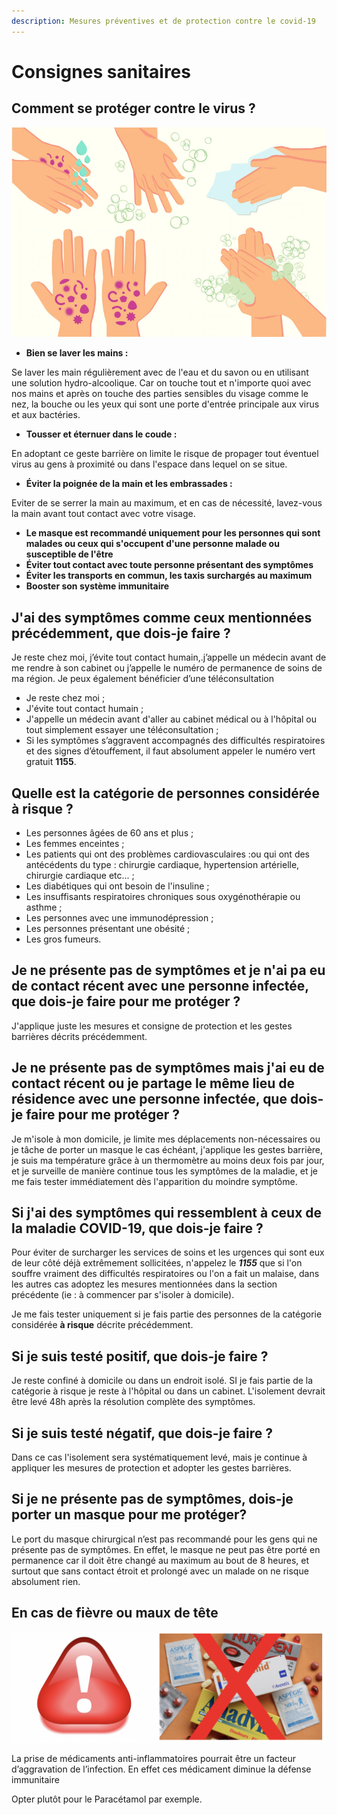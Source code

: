 ```yaml
---
description: Mesures préventives et de protection contre le covid-19
---
```


# Consignes sanitaires

## Comment se protéger contre le virus ?

![Source \[ Washington Post \]](../.gitbook/assets/wash.webp)

* **Bien se laver les mains :** 

Se laver les main régulièrement avec de l'eau et du savon ou en utilisant une solution hydro-alcoolique. Car on touche tout et n'importe quoi avec nos mains et après on touche des parties sensibles du visage comme le nez, la bouche ou les yeux qui sont une porte d'entrée principale aux virus et aux bactéries.

* **Tousser et éternuer dans le coude :**

En adoptant ce geste barrière on limite le risque de propager tout éventuel virus au gens à proximité ou dans l'espace dans lequel on se situe.

* **Éviter la poignée de la main et les embrassades :**

Eviter de se serrer la main au maximum, et en cas de nécessité, lavez-vous la main avant tout contact avec votre visage.

* **Le masque est recommandé uniquement pour les personnes qui sont malades ou ceux qui s'occupent d'une personne malade ou susceptible de l'être**
*  **Éviter tout contact avec toute personne présentant des symptômes**
* **Éviter les transports en commun, les taxis surchargés au maximum**
* **Booster son système immunitaire**

## J'ai des symptômes comme ceux mentionnées précédemment, que dois-je faire ?

Je reste chez moi, j’évite tout contact humain,.j’appelle un médecin avant de me rendre à son cabinet ou j’appelle le numéro de permanence de soins de ma région. Je peux également bénéficier d’une téléconsultation

* Je reste chez moi ;
* J'évite tout contact humain ;
* J'appelle un médecin avant d'aller au cabinet médical ou à l'hôpital ou tout simplement essayer une téléconsultation ; 
* Si les symptômes s’aggravent accompagnés des difficultés respiratoires et des signes d’étouffement, il faut absolument appeler le numéro vert gratuit **1155**.

## Quelle est la catégorie de personnes considérée à risque ?  

* Les personnes âgées de 60 ans et plus ;
* Les femmes enceintes ; 
* Les patients qui ont des problèmes cardiovasculaires :ou qui ont des antécédents du type : chirurgie cardiaque, hypertension artérielle, chirurgie cardiaque etc... ;
* Les diabétiques qui ont besoin de l'insuline ;
* Les insuffisants respiratoires chroniques sous oxygénothérapie ou asthme  ;
* Les personnes avec une immunodépression ; 
* Les personnes présentant une obésité ;
* Les gros fumeurs.

## Je ne présente pas de symptômes et je n'ai pa eu de contact récent avec une personne infectée, que dois-je faire pour me protéger ?

J'applique juste les mesures et consigne de protection et les gestes barrières décrits précédemment.

## Je ne présente pas de symptômes mais j'ai eu de contact récent ou je partage le même lieu de résidence avec une personne infectée, que dois-je faire pour me protéger ?

Je m'isole à mon domicile, je limite mes déplacements non-nécessaires ou je tâche de porter un masque le cas échéant, j'applique les gestes barrière, je suis ma température grâce à un thermomètre au moins deux fois par jour, et je surveille de manière continue tous les symptômes de la maladie, et je me fais tester immédiatement dès l'apparition du moindre symptôme.

## Si j'ai des symptômes qui ressemblent à ceux de la maladie COVID-19, que dois-je faire ?

Pour  éviter de surcharger les services de soins et les urgences qui sont eux de leur côté déjà extrêmement sollicitées, n'appelez le _**1155**_ que si l'on souffre vraiment des difficultés respiratoires ou l'on a fait un malaise, dans les autres cas adoptez les mesures mentionnées dans la section précédente \(ie : à commencer par s'isoler à domicile\). 

Je me fais tester uniquement si je fais partie des personnes de la catégorie considérée **à risque** décrite précédemment.

## Si je suis testé positif, que dois-je faire ?

Je reste confiné à domicile ou dans un endroit isolé. SI je fais partie de la catégorie à risque je reste à l'hôpital ou dans un cabinet. L'isolement devrait être levé 48h après la résolution complète des symptômes.

## Si je suis testé négatif, que dois-je faire ?

Dans ce cas l'isolement sera systématiquement levé, mais je continue à appliquer les mesures de protection et adopter les gestes barrières.

## Si je ne présente pas de symptômes, dois-je porter un masque pour me protéger?

Le port du masque chirurgical n’est pas recommandé pour les gens qui ne présente pas de symptômes. En effet, le masque ne peut pas être porté en permanence car il doit être changé au maximum au bout de 8 heures, et surtout que sans contact étroit et prolongé avec un malade on ne risque absolument rien. 

## En cas de fièvre ou maux de tête 

![Pas d&apos;anti-inflammatoires en cas de Covid-19](../.gitbook/assets/screen-shot-2020-03-15-at-22.17.47.png)

La prise de médicaments anti-inflammatoires pourrait être un facteur d’aggravation de l’infection. En effet ces médicament diminue la défense immunitaire

Opter plutôt pour le Paracétamol par exemple.

